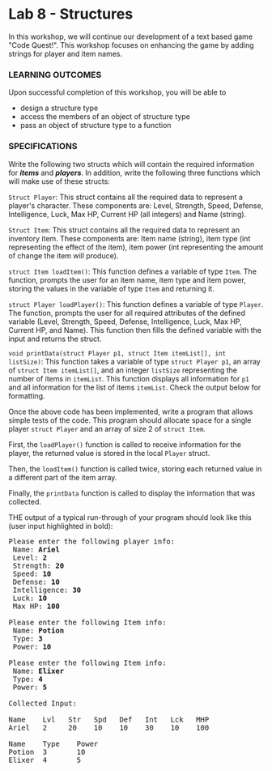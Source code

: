 # Lab 8 - Structures

In this workshop, we will continue our development of a text based game "Code Quest!". This workshop focuses on enhancing the game by adding strings for player and item names.

### LEARNING OUTCOMES

Upon successful completion of this workshop, you will be able to
- design a structure type
- access the members of an object of structure type
- pass an object of structure type to a function

### SPECIFICATIONS

Write the following two structs which will contain the required information for _**items**_ and **_players_**. In addition, write the following three functions which will make use of these structs:

`Struct Player`: This struct contains all the required data to represent a player's character. These components are: Level, Strength, Speed, Defense, Intelligence, Luck, Max HP, Current HP (all integers) and Name (string).

`Struct Item`: This struct contains all the required data to represent an inventory item. These components are: Item name (string), item type (int representing the effect of the item), item power (int representing the amount of change the item will produce).

`struct Item loadItem()`: This function defines a variable of type `Item`. The function, prompts the user for an item name, item type and item power, storing the values in the variable of type `Item` and returning it.

`struct Player loadPlayer()`: This function defines a variable of type `Player`. The function, prompts the user for all required attributes of the defined variable (Level, Strength, Speed, Defense, Intelligence, Luck, Max HP, Current HP, and Name). This function then fills the defined variable with the input and returns the struct.

`void printData(struct Player p1, struct Item itemList[], int listSize)`: This function takes a variable of type `struct Player p1`, an array of `struct Item itemList[]`, and an integer `listSize` representing the number of items in `itemList`. This function displays all information for `p1` and all information for the list of items `itemList`. Check the output below for formatting.

Once the above code has been implemented, write a program that allows simple tests of the code. This program should allocate space for a single player `struct Player` and an array of size 2 of `struct Item`.

First, the `loadPlayer()` function is called to receive information for the player, the returned value is stored in the local `Player` struct.

Then, the `loadItem()` function is called twice, storing each returned value in a different part of the item array.

Finally, the `printData` function is called to display the information that was collected.

THE output of a typical run-through of your program should look like this (user input highlighted in bold):

<pre>
Please enter the following player info:
 Name: <b>Ariel</b>
 Level: <b>2</b>
 Strength: <b>20</b>
 Speed: <b>10</b>
 Defense: <b>10</b>
 Intelligence: <b>30</b>
 Luck: <b>10</b>
 Max HP: <b>100</b>
 
Please enter the following Item info:
 Name: <b>Potion</b>
 Type: <b>3</b>
 Power: <b>10</b>
 
Please enter the following Item info:
 Name: <b>Elixer</b>
 Type: <b>4</b>
 Power: <b>5</b>
 
Collected Input:
 
Name    Lvl   Str   Spd   Def   Int   Lck   MHP 
Ariel   2     20    10    10    30    10    100

Name    Type    Power
Potion  3       10
Elixer  4       5
</pre>
